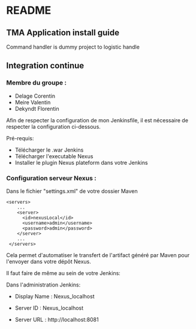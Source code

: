 # README
## TMA Application install guide

Command handler is dummy project to logistic handle

## Integration continue

### Membre du groupe : 
   - Delage Corentin
   - Meire Valentin
   - Dekyndt Florentin

Afin de respecter la configuration de mon Jenkinsfile, il est nécessaire de respecter la configuration ci-dessous.

Pré-requis: 
- Télécharger le .war Jenkins
- Télécharger l'executable Nexus
- Installer le plugin Nexus plateform dans votre Jenkins
### Configuration serveur Nexus :

Dans le fichier "settings.xml" de votre dossier Maven

    <servers>
        ...
        <server>
          <id>nexusLocal</id>
          <username>admin</username>
          <password>admin</password>
        </server>
        ...
     </servers>
     
Cela permet d'automatiser le transfert de l'artifact généré par Maven pour l'envoyer dans votre dépôt Nexus.

Il faut faire de même au sein de votre Jenkins:

Dans l'administration Jenkins:

- Display Name : Nexus_localhost

- Server ID : Nexus_localhost

- Server URL : http://localhost:8081
